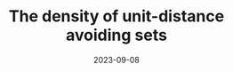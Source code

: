 ---
title: The density of unit-distance avoiding sets
date: 2023-09-08
status:
notes: 09-08-23-reading.pdf
arxiv: 
slides: 
code:
site:
paper: Based on papers by Ambrus, Csiz&aacute;rik, Matolcsi, Varga, and Zs&aacute;mboki (<a href="https://arxiv.org/abs/2207.14179" target="_blank">link</a>), Keleti, Matolcsi, Oliveira, and Ruzsa (<a href="https://arxiv.org/abs/1501.00168" target="_blank">link</a>), and Ambrus and Matolcsi (<a href="https://arxiv.org/abs/1809.05453" target="_blank">link</a>). 
presenters: Nitya Mani
series: Reading Group 
---